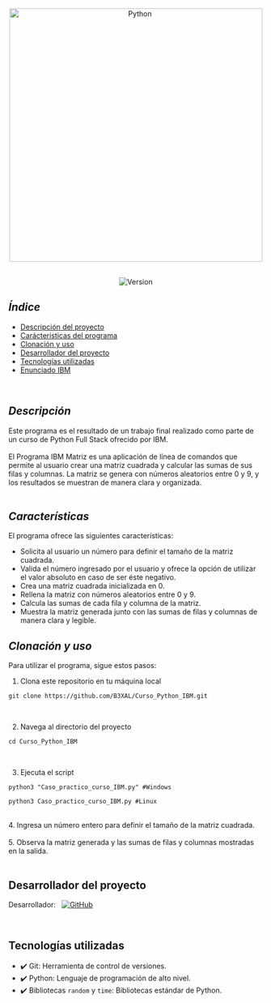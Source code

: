 <div align="center">
  <img src="https://media2.giphy.com/media/coxQHKASG60HrHtvkt/giphy.gif?cid=ecf05e47cv2xomaowutbibs8uuweswms8qj6xwqmnuu7yxj6&ep=v1_gifs_search&rid=giphy.gif&ct=g" alt="Python" width="500">
</div>
<br>
<p align="center">
  <img src="https://img.shields.io/badge/Version-1.0-green.svg" alt="Version">
</p>

## ***Índice***

* [Descripción del proyecto](#descripción)
* [Carácteristicas del programa](#características)
* [Clonación y uso](#clonación-y-uso)
* [Desarrollador del proyecto](#desarrollador-del-proyecto)
* [Tecnologías utilizadas](#tecnologías-utilizadas)
* [Enunciado IBM](./Enunciado.md)


<br>

## ***Descripción***

Este programa es el resultado de un trabajo final realizado como parte de un curso de Python Full Stack ofrecido por IBM.
<br>
<br>
El Programa IBM Matriz es una aplicación de línea de comandos que permite al usuario crear una matriz cuadrada y calcular las sumas de sus filas y columnas. La matriz se genera con números aleatorios entre 0 y 9, y los resultados se muestran de manera clara y organizada.
<br>
<br>

## ***Características***
El programa ofrece las siguientes características:

- Solicita al usuario un número para definir el tamaño de la matriz cuadrada.
- Valida el número ingresado por el usuario y ofrece la opción de utilizar el valor absoluto en caso de ser éste negativo.
- Crea una matriz cuadrada inicializada en 0.
- Rellena la matriz con números aleatorios entre 0 y 9.
- Calcula las sumas de cada fila y columna de la matriz.
- Muestra la matriz generada junto con las sumas de filas y columnas de manera clara y legible.


## ***Clonación y uso***

Para utilizar el programa, sigue estos pasos:

1. Clona este repositorio en tu máquina local
```shell
git clone https://github.com/B3XAL/Curso_Python_IBM.git
 ```
 <br>
 
2. Navega al directorio del proyecto
```shell
cd Curso_Python_IBM
```
<br>

3. Ejecuta el script
```shell
python3 "Caso_practico_curso_IBM.py" #Windows
 ```
```shell
python3 Caso_practico_curso_IBM.py #Linux
 ```
 <br>
4. Ingresa un número entero para definir el tamaño de la matriz cuadrada.
<br>
<br>
5. Observa la matriz generada y las sumas de filas y columnas mostradas en la salida.
<br>
<br>

## Desarrollador del proyecto

Desarrollador: &nbsp;  [![GitHub](https://img.shields.io/badge/GitHub-B3XAL-red?style=plastic&logo=github)](https://github.com/B3XAL)

<br>

## Tecnologías utilizadas

- ✔️ Git: Herramienta de control de versiones.
- ✔️ Python: Lenguaje de programación de alto nivel. 
- ✔️ Bibliotecas `random` y `time`: Bibliotecas estándar de Python.
<br>




